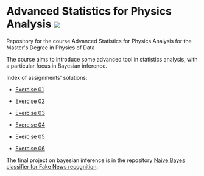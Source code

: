 # Advanced Statistics for Physics Analysis ![ ](https://img.shields.io/badge/R-bdbfc2?style=for-the-badge&logo=r&logoColor=1c68bc)
Repository for the course Advanced Statistics for Physics Analysis for the Master's Degree in Physics of Data

The course aims to introduce some advanced tool in statistics analysis, with a particular focus in Bayesian inference. 



Index of assignments' solutions:

- [Exercise 01](https://htmlpreview.github.io/?https://raw.githubusercontent.com/PaoloZinesi/AdvStat4PhysAnalysis/main/Homeworks/Ex_RLAB01/PaoloZinesi_RLAB01.nb.html)

- [Exercise 02](https://htmlpreview.github.io/?https://raw.githubusercontent.com/PaoloZinesi/AdvStat4PhysAnalysis/main/Homeworks/Ex_RLAB02/PaoloZinesi_RLAB02.nb.html)

- [Exercise 03](https://htmlpreview.github.io/?https://raw.githubusercontent.com/PaoloZinesi/AdvStat4PhysAnalysis/main/Homeworks/Ex_RLAB03/PaoloZinesi_RLAB03.nb.html)

- [Exercise 04](https://htmlpreview.github.io/?https://raw.githubusercontent.com/PaoloZinesi/AdvStat4PhysAnalysis/main/Homeworks/Ex_RLAB04/PaoloZinesi_RLAB04.nb.html)

- [Exercise 05](https://htmlpreview.github.io/?https://raw.githubusercontent.com/PaoloZinesi/AdvStat4PhysAnalysis/main/Homeworks/Ex_RLAB05/PaoloZinesi_RLAB05.nb.html)

- [Exercise 06](https://htmlpreview.github.io/?https://raw.githubusercontent.com/PaoloZinesi/AdvStat4PhysAnalysis/main/Homeworks/Ex_RLAB06/PaoloZinesi_RLAB06.nb.html)


The final project on bayesian inference is in the repository [Naive Bayes classifier for Fake News recognition](https://github.com/PaoloZinesi/NaiveBayesClassifier_Fake_News_Recognition).